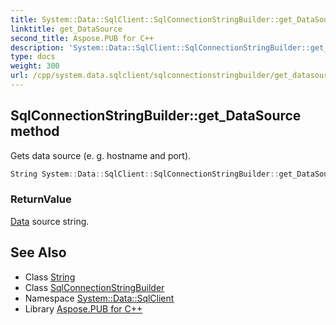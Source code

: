 ```yaml
---
title: System::Data::SqlClient::SqlConnectionStringBuilder::get_DataSource method
linktitle: get_DataSource
second_title: Aspose.PUB for C++
description: 'System::Data::SqlClient::SqlConnectionStringBuilder::get_DataSource method. Gets data source (e. g. hostname and port) in C++.'
type: docs
weight: 300
url: /cpp/system.data.sqlclient/sqlconnectionstringbuilder/get_datasource/
---
```

## SqlConnectionStringBuilder::get_DataSource method


Gets data source (e. g. hostname and port).

```cpp
String System::Data::SqlClient::SqlConnectionStringBuilder::get_DataSource() const
```


### ReturnValue

[Data](../../../system.data/) source string.

## See Also

* Class [String](../../../system/string/)
* Class [SqlConnectionStringBuilder](../)
* Namespace [System::Data::SqlClient](../../)
* Library [Aspose.PUB for C++](../../../)

